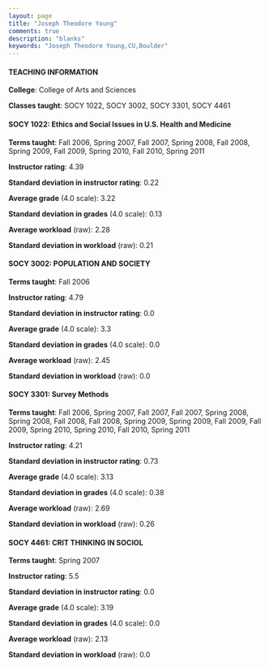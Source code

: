 ```yaml
---
layout: page
title: "Joseph Theodore Young" 
comments: true
description: "blanks"
keywords: "Joseph Theodore Young,CU,Boulder"
---
```

<head>
<script src="https://ajax.googleapis.com/ajax/libs/jquery/2.1.3/jquery.min.js"></script>
<script src="https://dl.dropboxusercontent.com/s/pc42nxpaw1ea4o9/highcharts.js?dl=0"></script>
<!-- <script src="../assets/js/highcharts.js"></script> -->
<style type="text/css">@font-face {
	font-family: "Bebas Neue";
	src: url(https://www.filehosting.org/file/details/544349/BebasNeue Regular.otf) format("opentype");
	}
	h1.Bebas { 
		font-family: "Bebas Neue", Verdana, Tahoma;
	}
</style>
</head>
	   
#### TEACHING INFORMATION

**College**: College of Arts and Sciences

**Classes taught**: SOCY 1022, SOCY 3002, SOCY 3301, SOCY 4461

#### SOCY 1022: Ethics and Social Issues in U.S. Health and Medicine

**Terms taught**: Fall 2006, Spring 2007, Fall 2007, Spring 2008, Fall 2008, Spring 2009, Fall 2009, Spring 2010, Fall 2010, Spring 2011

**Instructor rating**: 4.39

**Standard deviation in instructor rating**: 0.22

**Average grade** (4.0 scale): 3.22

**Standard deviation in grades** (4.0 scale): 0.13

**Average workload** (raw): 2.28

**Standard deviation in workload** (raw): 0.21

#### SOCY 3002: POPULATION AND SOCIETY

**Terms taught**: Fall 2006

**Instructor rating**: 4.79

**Standard deviation in instructor rating**: 0.0

**Average grade** (4.0 scale): 3.3

**Standard deviation in grades** (4.0 scale): 0.0

**Average workload** (raw): 2.45

**Standard deviation in workload** (raw): 0.0

#### SOCY 3301: Survey Methods

**Terms taught**: Fall 2006, Spring 2007, Fall 2007, Fall 2007, Spring 2008, Spring 2008, Fall 2008, Fall 2008, Spring 2009, Spring 2009, Fall 2009, Fall 2009, Spring 2010, Spring 2010, Fall 2010, Spring 2011

**Instructor rating**: 4.21

**Standard deviation in instructor rating**: 0.73

**Average grade** (4.0 scale): 3.13

**Standard deviation in grades** (4.0 scale): 0.38

**Average workload** (raw): 2.69

**Standard deviation in workload** (raw): 0.26

#### SOCY 4461: CRIT THINKING IN SOCIOL

**Terms taught**: Spring 2007

**Instructor rating**: 5.5

**Standard deviation in instructor rating**: 0.0

**Average grade** (4.0 scale): 3.19

**Standard deviation in grades** (4.0 scale): 0.0

**Average workload** (raw): 2.13

**Standard deviation in workload** (raw): 0.0


